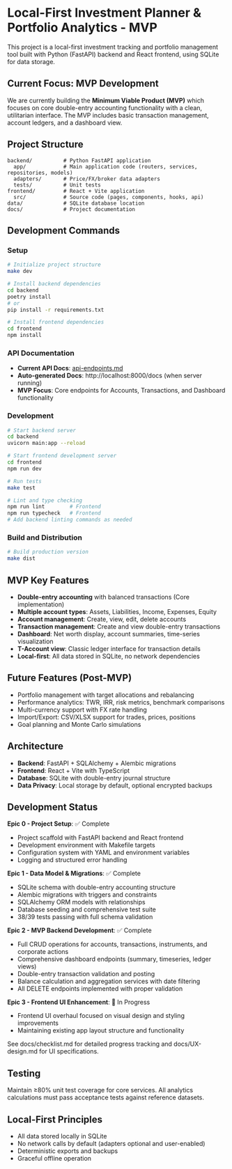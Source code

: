 # Local-First Investment Planner & Portfolio Analytics - MVP

This project is a local-first investment tracking and portfolio management tool built with Python (FastAPI) backend and React frontend, using SQLite for data storage.

## Current Focus: MVP Development

We are currently building the **Minimum Viable Product (MVP)** which focuses on core double-entry accounting functionality with a clean, utilitarian interface. The MVP includes basic transaction management, account ledgers, and a dashboard view.

## Project Structure

```
backend/          # Python FastAPI application
  app/            # Main application code (routers, services, repositories, models)
  adapters/       # Price/FX/broker data adapters
  tests/          # Unit tests
frontend/         # React + Vite application
  src/            # Source code (pages, components, hooks, api)
data/             # SQLite database location
docs/             # Project documentation
```

## Development Commands

### Setup
```bash
# Initialize project structure
make dev

# Install backend dependencies
cd backend
poetry install
# or
pip install -r requirements.txt

# Install frontend dependencies
cd frontend
npm install
```

### API Documentation
- **Current API Docs**: [api-endpoints.md](./api-endpoints.md)
- **Auto-generated Docs**: http://localhost:8000/docs (when server running)
- **MVP Focus**: Core endpoints for Accounts, Transactions, and Dashboard functionality

### Development
```bash
# Start backend server
cd backend
uvicorn main:app --reload

# Start frontend development server
cd frontend
npm run dev

# Run tests
make test

# Lint and type checking
npm run lint        # Frontend
npm run typecheck   # Frontend
# Add backend linting commands as needed
```

### Build and Distribution
```bash
# Build production version
make dist
```

## MVP Key Features

- **Double-entry accounting** with balanced transactions (Core implementation)
- **Multiple account types**: Assets, Liabilities, Income, Expenses, Equity
- **Account management**: Create, view, edit, delete accounts
- **Transaction management**: Create and view double-entry transactions
- **Dashboard**: Net worth display, account summaries, time-series visualization
- **T-Account view**: Classic ledger interface for transaction details
- **Local-first**: All data stored in SQLite, no network dependencies

## Future Features (Post-MVP)
- Portfolio management with target allocations and rebalancing
- Performance analytics: TWR, IRR, risk metrics, benchmark comparisons
- Multi-currency support with FX rate handling
- Import/Export: CSV/XLSX support for trades, prices, positions
- Goal planning and Monte Carlo simulations

## Architecture

- **Backend**: FastAPI + SQLAlchemy + Alembic migrations
- **Frontend**: React + Vite with TypeScript
- **Database**: SQLite with double-entry journal structure
- **Data Privacy**: Local storage by default, optional encrypted backups

## Development Status

**Epic 0 - Project Setup**: ✅ Complete
- Project scaffold with FastAPI backend and React frontend
- Development environment with Makefile targets
- Configuration system with YAML and environment variables
- Logging and structured error handling

**Epic 1 - Data Model & Migrations**: ✅ Complete  
- SQLite schema with double-entry accounting structure
- Alembic migrations with triggers and constraints
- SQLAlchemy ORM models with relationships
- Database seeding and comprehensive test suite
- 38/39 tests passing with full schema validation

**Epic 2 - MVP Backend Development**: ✅ Complete
- Full CRUD operations for accounts, transactions, instruments, and corporate actions
- Comprehensive dashboard endpoints (summary, timeseries, ledger views)
- Double-entry transaction validation and posting
- Balance calculation and aggregation services with date filtering
- All DELETE endpoints implemented with proper validation

**Epic 3 - Frontend UI Enhancement**: 🚧 In Progress
- Frontend UI overhaul focused on visual design and styling improvements
- Maintaining existing app layout structure and functionality

See docs/checklist.md for detailed progress tracking and docs/UX-design.md for UI specifications.

## Testing

Maintain ≥80% unit test coverage for core services. All analytics calculations must pass acceptance tests against reference datasets.

## Local-First Principles

- All data stored locally in SQLite
- No network calls by default (adapters optional and user-enabled)
- Deterministic exports and backups
- Graceful offline operation